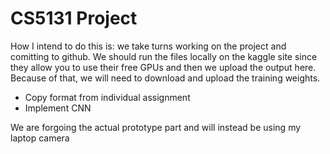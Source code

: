 # CS5131 Project

How I intend to do this is:
we take turns working on the project and comitting to github. We should run the files locally on the kaggle site since they allow you to use their free GPUs and then we upload the output here. Because of that, we will need to download and upload the training weights.

- Copy format from individual assignment
- Implement CNN

We are forgoing the actual prototype part and will instead be using my laptop camera